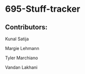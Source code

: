 # 695-Stuff-tracker

## Contributors:

Kunal Satija

Margie Lehmann

Tyler Marchiano

Vandan Lakhani
